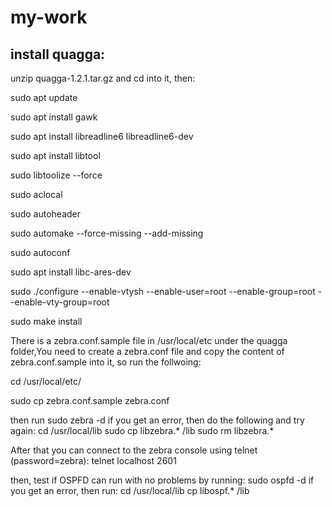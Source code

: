 # my-work

## install quagga:
unzip quagga-1.2.1.tar.gz and cd into it, then:

sudo apt update

sudo apt install gawk

sudo apt install libreadline6 libreadline6-dev

sudo apt install libtool

sudo libtoolize --force

sudo aclocal

sudo autoheader

sudo automake --force-missing --add-missing

sudo autoconf

sudo apt install libc-ares-dev

sudo ./configure  --enable-vtysh --enable-user=root --enable-group=root --enable-vty-group=root

sudo make install

There is a zebra.conf.sample file in /usr/local/etc under the quagga folder,You need to create a zebra.conf file and copy the content of zebra.conf.sample into it, so run the follwoing:

cd /usr/local/etc/

sudo cp zebra.conf.sample zebra.conf

then run sudo zebra -d
if you get an error, then do the following and try again:
cd /usr/local/lib
sudo cp libzebra.* /lib
sudo rm libzebra.*

After that you can connect to the zebra console using telnet (password=zebra):
telnet localhost 2601

then, test if OSPFD can run with no problems by running:
sudo ospfd -d
if you get an error, then run:
cd /usr/local/lib
cp libospf.* /lib




